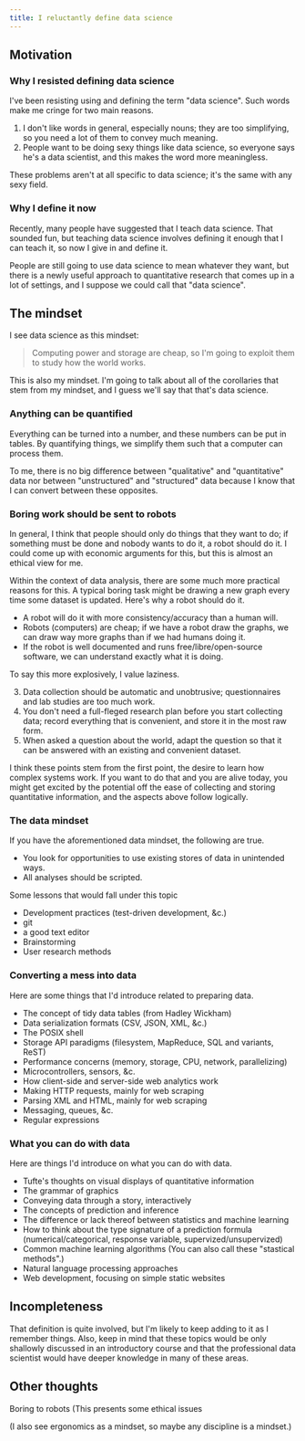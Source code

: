 ```yaml
---
title: I reluctantly define data science
---
```


## Motivation

### Why I resisted defining data science
I've been resisting using and defining the term "data science".
Such words make me cringe for two main reasons.

1. I don't like words in general, especially nouns; they are too
    simplifying, so you need a lot of them to convey much meaning.
2. People want to be doing sexy things like data science, so everyone
    says he's a data scientist, and this makes the word more meaningless.

These problems aren't at all specific to data science; it's the same
with any sexy field.

### Why I define it now
Recently, many people have suggested that I teach data science.
That sounded fun, but teaching data science involves defining it
enough that I can teach it, so now I give in and define it.

People are still going to use data science to mean whatever they want, but
there is a newly useful approach to quantitative research that comes up in
a lot of settings, and I suppose we could call that "data science".

## The mindset
I see data science as this mindset:

> Computing power and storage are cheap, so I'm going to exploit them to study how the world works.

This is also my mindset. I'm going to talk about all of the corollaries that
stem from my mindset, and I guess we'll say that that's data science.

### Anything can be quantified
Everything can be turned into a number, and these numbers can be put in tables.
By quantifying things, we simplify them such that a computer can process them.

To me, there is no big difference between "qualitative" and "quantitative" data
nor between "unstructured" and "structured" data because I know that I can convert
between these opposites.

### Boring work should be sent to robots
In general, I think that people should only do things that they want to do;
if something must be done and nobody wants to do it, a robot should do it.
I could come up with economic arguments for this, but this is almost an ethical view for me.

Within the context of data analysis, there are some much more practical reasons
for this. A typical boring task might be drawing a new graph every time some
dataset is updated. Here's why a robot should do it.

* A robot will do it with more consistency/accuracy than a human will.
* Robots (computers) are cheap; if we have a robot draw the graphs, we can
    draw way more graphs than if we had humans doing it.
* If the robot is well documented and runs free/libre/open-source software,
    we can understand exactly what it is doing.

To say this more explosively, I value laziness.



3. Data collection should be automatic and unobtrusive; questionnaires and lab
    studies are too much work.
4. You don't need a full-fleged research plan before you start collecting data;
    record everything that is convenient, and store it in the most raw form.
5. When asked a question about the world, adapt the question so that it can be
    answered with an existing and convenient dataset.

I think these points stem from the first point, the desire to learn how complex
systems work. If you want to do that and you are alive today, you might get
excited by the potential off the ease of collecting and storing quantitative
information, and the aspects above follow logically.

### The data mindset
If you have the aforementioned data mindset, the following are true.

* You look for opportunities to use existing stores of data in unintended ways.
* All analyses should be scripted.

Some lessons that would fall under this topic

* Development practices (test-driven development, &c.)
* git
* a good text editor
* Brainstorming
* User research methods

### Converting a mess into data
Here are some things that I'd introduce related to preparing data.

* The concept of tidy data tables (from Hadley Wickham)
* Data serialization formats (CSV, JSON, XML, &c.)
* The POSIX shell
* Storage API paradigms (filesystem, MapReduce, SQL and variants, ReST)
* Performance concerns (memory, storage, CPU, network, parallelizing)
* Microcontrollers, sensors, &c.
* How client-side and server-side web analytics work
* Making HTTP requests, mainly for web scraping
* Parsing XML and HTML, mainly for web scraping
* Messaging, queues, &c.
* Regular expressions

### What you can do with data
Here are things I'd introduce on what you can do with data.

* Tufte's thoughts on visual displays of quantitative information
* The grammar of graphics
* Conveying data through a story, interactively
* The concepts of prediction and inference
* The difference or lack thereof between statistics and machine learning
* How to think about the type signature of a prediction formula
    (numerical/categorical, response variable, supervized/unsupervized)
* Common machine learning algorithms (You can also call these "stastical
    methods".)
* Natural language processing approaches
* Web development, focusing on simple static websites

## Incompleteness
That definition is quite involved, but I'm likely to keep adding to it as
I remember things. Also, keep in mind that these topics would be only
shallowly discussed in an introductory course and that the professional
data scientist would have deeper knowledge in many of these areas.

## Other thoughts
Boring to robots 
(This presents some ethical issues

(I also see ergonomics as a mindset, so maybe any discipline is a mindset.)
